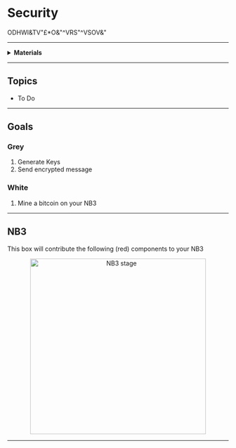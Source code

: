 # Security

ODHWI&TV"£*O&"^VRS"^VSOV&"

----

<details><summary><b>Materials</b></summary><p>

Contents|Description| # |Data|Link|
:-------|:----------|:-:|:--:|:--:|
Secret Message|A SHA256 encrypted message (in HEX)|1|-|-|Loose|100|60|1

</p></details>

----

## Topics

- To Do

----

## Goals

### Grey

1. Generate Keys
2. Send encrypted message

### White

1. Mine a bitcoin on your NB3


----

## NB3

This box will contribute the following (red) components to your NB3

<p align="center">
<img src="_data/images/NB3_security.png" alt="NB3 stage" width="400" height="400">
<p>

----
